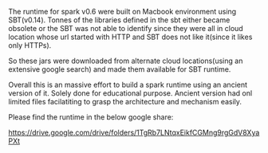 
The runtime for spark v0.6 were built on Macbook environment using SBT(v0.14). 
Tonnes of the libraries defined in the sbt either became obsolete or the SBT was not able to identify since they were all
in cloud location whose url started with HTTP and SBT does not like it(since it likes only HTTPs).

So these jars were downloaded from alternate cloud locations(using an extensive google search) and made them available for SBT runtime.

Overall this is an massive effort to build a spark runtime using an ancient version of it. Solely done for educational purpose. Ancient version had onl limited files facilatiting to grasp the architecture and mechanism easily.


Please find the runtime in the below google share:

https://drive.google.com/drive/folders/1TgRb7LNtqxEikfCGMng9rgGdV8XyaPXt